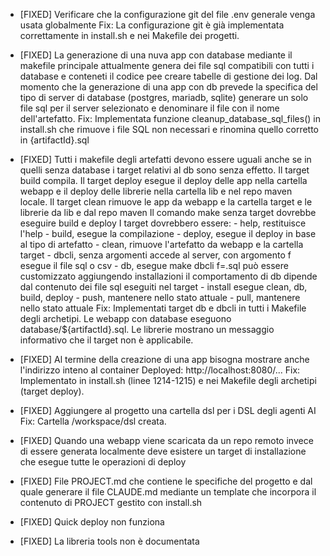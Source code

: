 
- [FIXED] Verificare che la configurazione git del file .env generale venga
          usata globalmente
          Fix: La configurazione git è già implementata correttamente in
          install.sh e nei Makefile dei progetti.

- [FIXED] La generazione di una nuva app con database mediante il makefile
          principale attualmente genera dei file sql compatibili con tutti i
          database e conteneti il codice pee creare tabelle di gestione dei log.
          Dal momento che la generazione di una app con db prevede la specifica
          del tipo di server di database (postgres, mariadb, sqlite) generare un
          solo file sql per il server selezionato e denominare il file con il
          nome dell'artefatto.
          Fix: Implementata funzione cleanup_database_sql_files() in install.sh
          che rimuove i file SQL non necessari e rinomina quello corretto in
          {artifactId}.sql

- [FIXED] Tutti i makefile degli artefatti devono essere uguali anche se in
          quelli senza database i target relativi al db sono senza effetto.
          Il target build compila. Il target deploy esegue il deploy delle app
          nella cartella webapp e il deploy delle librerie nella cartella lib
          e nel repo maven locale.
          Il target clean rimuove le app da webapp e la cartella target e le
          librerie da lib e dal repo maven
          Il comando make senza target dovrebbe eseguire build e deploy
          I target dovrebbero essere:
          - help,   restituisce l'help
          - build,  esegue la compilazione
          - deploy, esegue il deploy in base al tipo di artefatto
          - clean,  rimuove l'artefatto da webapp e la cartella target
          - dbcli,  senza argomenti accede al server, con argomento f esegue
                    il file sql o csv
          - db,     esegue make dbcli f=<artefatto>.sql
                    può essere customizzato aggiungendo installazioni
                    il comportamento di db dipende dal contenuto dei file sql
                    eseguiti nel target
          - install esegue clean, db, build, deploy
          - push,   mantenere nello stato attuale
          - pull,   mantenere nello stato attuale
          Fix: Implementati target db e dbcli in tutti i Makefile degli archetipi.
          Le webapp con database eseguono database/${artifactId}.sql.
          Le librerie mostrano un messaggio informativo che il target non è
          applicabile.

- [FIXED] Al termine della creazione di una app bisogna mostrare
          anche l'indirizzo inteno al container Deployed:
          http://localhost:8080/...
          Fix: Implementato in install.sh (linee 1214-1215) e nei Makefile
          degli archetipi (target deploy).

- [FIXED] Aggiungere al progetto una cartella dsl
          per i DSL degli agenti AI
          Fix: Cartella /workspace/dsl creata.

- [FIXED] Quando una webapp viene scaricata da un repo remoto invece di essere
          generata localmente deve esistere un target di installazione che
          esegue tutte le operazioni di deploy

- [FIXED] File PROJECT.md che contiene le specifiche del progetto e dal quale
          generare il file CLAUDE.md mediante un template che incorpora il
          contenuto di PROJECT gestito con install.sh

- [FIXED] Quick deploy non funziona

- [FIXED] La libreria tools non è documentata
